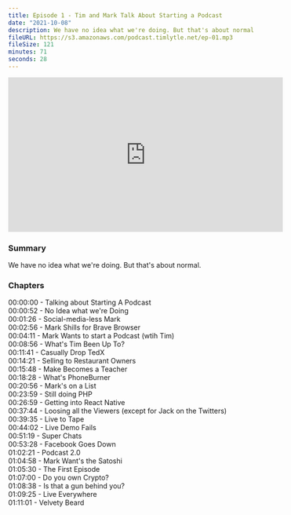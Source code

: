 ```yaml
---
title: Episode 1 - Tim and Mark Talk About Starting a Podcast
date: "2021-10-08"
description: We have no idea what we're doing. But that's about normal.
fileURL: https://s3.amazonaws.com/podcast.timlytle.net/ep-01.mp3
fileSize: 121
minutes: 71
seconds: 28
---
```


<iframe width="560" height="315" src="https://www.youtube.com/embed/Fd6n9oD1Fyo" title="YouTube video player" frameborder="0" allow="accelerometer; autoplay; clipboard-write; encrypted-media; gyroscope; picture-in-picture" allowfullscreen></iframe>

### Summary
We have no idea what we're doing. But that's about normal.

### Chapters

00:00:00 - Talking about Starting A Podcast  
00:00:52 - No Idea what we're Doing  
00:01:26 - Social-media-less Mark  
00:02:56 - Mark Shills for Brave Browser  
00:04:11 - Mark Wants to start a Podcast (wtih Tim)  
00:08:56 - What's Tim Been Up To?  
00:11:41 - Casually Drop TedX  
00:14:21 - Selling to Restaurant Owners  
00:15:48 - Make Becomes a Teacher  
00:18:28 - What's PhoneBurner  
00:20:56 - Mark's on a List  
00:23:59 - Still doing PHP  
00:26:59 - Getting into React Native  
00:37:44 - Loosing all the Viewers (except for Jack on the Twitters)  
00:39:35 - Live to Tape  
00:44:02 - Live Demo Fails  
00:51:19 - Super Chats  
00:53:28 - Facebook Goes Down  
01:02:21 - Podcast 2.0  
01:04:58 - Mark Want's the Satoshi  
01:05:30 - The First Episode  
01:07:00 - Do you own Crypto?  
01:08:38 - Is that a gun behind you?  
01:09:25 - Live Everywhere  
01:11:01 - Velvety Beard  

